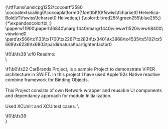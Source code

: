 {\rtf1\ansi\ansicpg1252\cocoartf2580
\cocoatextscaling0\cocoaplatform0{\fonttbl\f0\fswiss\fcharset0 Helvetica-Bold;\f1\fswiss\fcharset0 Helvetica;}
{\colortbl;\red255\green255\blue255;}
{\*\expandedcolortbl;;}
\paperw11900\paperh16840\margl1440\margr1440\vieww11520\viewh8400\viewkind0
\pard\tx566\tx1133\tx1700\tx2267\tx2834\tx3401\tx3968\tx4535\tx5102\tx5669\tx6236\tx6803\pardirnatural\partightenfactor0

\f0\b\fs38 \cf0 Readme:\
\

\f1\b0\fs22 CarBrands Project, is a sample Project to demonstrate VIPER architecture in SWIFT. In this project I have used Apple\'92s Native reactive combine framework for Binding Objects.\
\
This Project consists of own Network wrapper and reusable UI components and dependancy approach for module Initialization.\
\
Used XCUniit and XCUItest cases. \

\f0\b\fs38 \
}